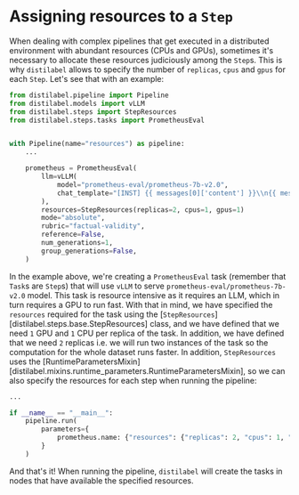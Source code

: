 # Assigning resources to a `Step`

When dealing with complex pipelines that get executed in a distributed environment with abundant resources (CPUs and GPUs), sometimes it's necessary to allocate these resources judiciously among the `Step`s. This is why `distilabel` allows to specify the number of `replicas`, `cpus` and `gpus` for each `Step`. Let's see that with an example:

```python
from distilabel.pipeline import Pipeline
from distilabel.models import vLLM
from distilabel.steps import StepResources
from distilabel.steps.tasks import PrometheusEval


with Pipeline(name="resources") as pipeline:
    ...

    prometheus = PrometheusEval(
        llm=vLLM(
            model="prometheus-eval/prometheus-7b-v2.0",
            chat_template="[INST] {{ messages[0]['content'] }}\\n{{ messages[1]['content'] }}[/INST]",
        ),
        resources=StepResources(replicas=2, cpus=1, gpus=1)
        mode="absolute",
        rubric="factual-validity",
        reference=False,
        num_generations=1,
        group_generations=False,
    )
```

In the example above, we're creating a `PrometheusEval` task (remember that `Task`s are `Step`s) that will use `vLLM` to serve `prometheus-eval/prometheus-7b-v2.0` model. This task is resource intensive as it requires an LLM, which in turn requires a GPU to run fast. With that in mind, we have specified the `resources` required for the task using the [`StepResources`][distilabel.steps.base.StepResources] class, and we have defined that we need `1` GPU and `1` CPU per replica of the task. In addition, we have defined that we need `2` replicas i.e. we will run two instances of the task so the computation for the whole dataset runs faster. In addition, `StepResources` uses the [RuntimeParametersMixin][distilabel.mixins.runtime_parameters.RuntimeParametersMixin], so we can also specify the resources for each step when running the pipeline:

```python
...

if __name__ == "__main__":
    pipeline.run(
        parameters={
            prometheus.name: {"resources": {"replicas": 2, "cpus": 1, "gpus": 1}}
        }
    )
```

And that's it! When running the pipeline, `distilabel` will create the tasks in nodes that have available the specified resources.

